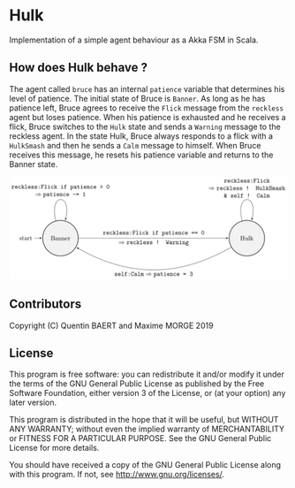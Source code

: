 # Hulk
Implementation of a simple agent behaviour as a Akka FSM in Scala. 

## How does Hulk behave ?

The agent called `bruce` has an internal `patience` variable that determines his level of patience. The initial state of Bruce is `Banner`. As long as he has patience left, Bruce agrees to receive the `Flick` message from the `reckless` agent but loses patience. When his patience is exhausted and he receives a flick, Bruce switches to the `Hulk` state and sends a `Warning` message to the reckless agent. In the state Hulk, Bruce always responds to a flick with a `HulkSmash` and then he sends a `Calm` message to himself. When Bruce receives this message, he resets his patience variable and returns to the Banner state.

![Bruce's behaviour represented as a FSM](doc/bruce.svg)

## Contributors

Copyright (C) Quentin BAERT and Maxime MORGE 2019

## License

This program is free software: you can redistribute it and/or modify it under the terms of the
GNU General Public License as published by the Free Software Foundation, either version 3 of the License,
or (at your option) any later version.

This program is distributed in the hope that it will be useful, but WITHOUT ANY WARRANTY;
without even the implied warranty of MERCHANTABILITY or FITNESS FOR A PARTICULAR PURPOSE.
See the GNU General Public License for more details.

You should have received a copy of the GNU General Public License along with this program.
If not, see <http://www.gnu.org/licenses/>.
